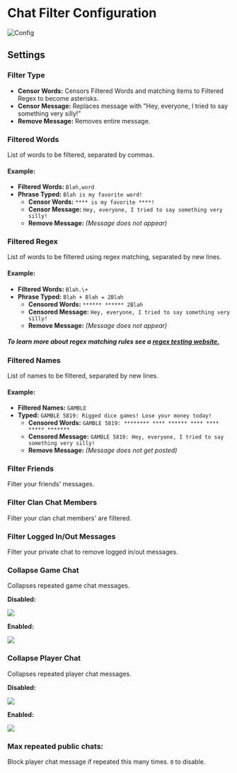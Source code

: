 # Chat Filter Configuration

![Config](https://raw.githubusercontent.com/runelite/wiki/master/img/Chat-Filter-config.png)

## Settings

### Filter Type
* **Censor Words:** Censors Filtered Words and matching items to Filtered Regex to become asterisks.
* **Censor Message:** Replaces message with "Hey, everyone, I tried to say something very silly!"
* **Remove Message:** Removes entire message.

### Filtered Words
List of words to be filtered, separated by commas. 

#### Example: 
* **Filtered Words:** `Blah,word`
* **Phrase Typed:** `Blah is my favorite word!`
  - **Censor Words:** `**** is my favorite ****!`
  - **Censor Message:** `Hey, everyone, I tried to say something very silly!`
  - **Remove Message:** _(Message does not appear)_

### Filtered Regex
List of words to be filtered using regex matching, separated by new lines.

#### Example: 
* **Filtered Words:** `Blah.\+`
* **Phrase Typed:** `Blah + Blah = 2Blah`
  - **Censored Words:** `****** ****** 2Blah`
  - **Censored Message:** `Hey, everyone, I tried to say something very silly!`
  - **Remove Message:** _(Message does not appear)_

##### To learn more about regex matching rules see a [regex testing website.](https://regexr.com/)

### Filtered Names
List of names to be filtered, separated by new lines.

#### Example:
* **Filtered Names:** `GAMBLE`
* **Typed:** `GAMBLE 5819: Rigged dice games! Lose your money today!`
  - **Censored Words:** `GAMBLE 5819: ******** **** ****** **** **** ***** *******`
  - **Censored Message:** `GAMBLE 5819: Hey, everyone, I tried to say something very silly!`
  - **Remove Message:** _(Message does not get posted)_

### Filter Friends
Filter your friends' messages.

### Filter Clan Chat Members
Filter your clan chat members' are filtered.

### Filter Logged In/Out Messages
Filter your private chat to remove logged in/out messages.

### Collapse Game Chat
Collapses repeated game chat messages.

**Disabled:**

![](https://raw.githubusercontent.com/runelite/wiki/master/img/Chat-Filter-disabled-collapse-game.png)

**Enabled:**

![](https://raw.githubusercontent.com/runelite/wiki/master/img/Chat-Filter-enabled-collapse-game.png)

### Collapse Player Chat
Collapses repeated player chat messages.

**Disabled:**

![](https://raw.githubusercontent.com/runelite/wiki/master/img/Chat-Filter-disabled-collapse-player.png)

**Enabled:**

![](https://raw.githubusercontent.com/runelite/wiki/master/img/Chat-Filter-enabled-collapse-player.png)

### Max repeated public chats:
Block player chat message if repeated this many times. `0` to disable.